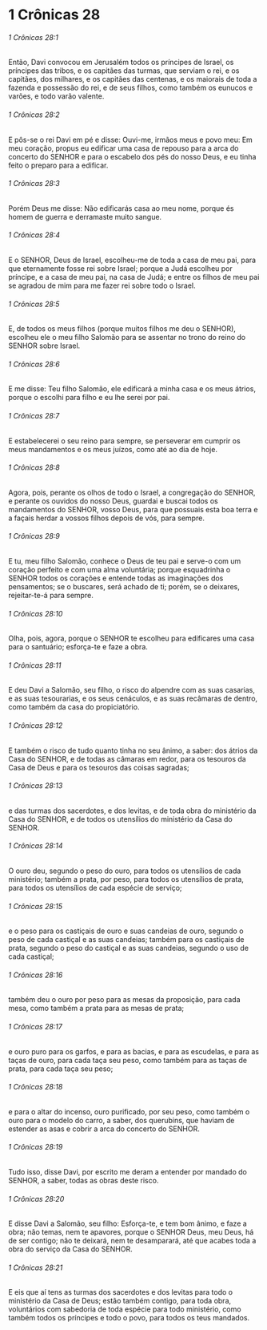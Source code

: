 # 1 Crônicas 28

###### 1 Crônicas 28:1

Então, Davi convocou em Jerusalém todos os príncipes de Israel, os príncipes das tribos, e os capitães das turmas, que serviam o rei, e os capitães, dos milhares, e os capitães das centenas, e os maiorais de toda a fazenda e possessão do rei, e de seus filhos, como também os eunucos e varões, e todo varão valente.

###### 1 Crônicas 28:2

E pôs-se o rei Davi em pé e disse: Ouvi-me, irmãos meus e povo meu: Em meu coração, propus eu edificar uma casa de repouso para a arca do concerto do SENHOR e para o escabelo dos pés do nosso Deus, e eu tinha feito o preparo para a edificar.

###### 1 Crônicas 28:3

Porém Deus me disse: Não edificarás casa ao meu nome, porque és homem de guerra e derramaste muito sangue.

###### 1 Crônicas 28:4

E o SENHOR, Deus de Israel, escolheu-me de toda a casa de meu pai, para que eternamente fosse rei sobre Israel; porque a Judá escolheu por príncipe, e a casa de meu pai, na casa de Judá; e entre os filhos de meu pai se agradou de mim para me fazer rei sobre todo o Israel.

###### 1 Crônicas 28:5

E, de todos os meus filhos (porque muitos filhos me deu o SENHOR), escolheu ele o meu filho Salomão para se assentar no trono do reino do SENHOR sobre Israel.

###### 1 Crônicas 28:6

E me disse: Teu filho Salomão, ele edificará a minha casa e os meus átrios, porque o escolhi para filho e eu lhe serei por pai.

###### 1 Crônicas 28:7

E estabelecerei o seu reino para sempre, se perseverar em cumprir os meus mandamentos e os meus juízos, como até ao dia de hoje.

###### 1 Crônicas 28:8

Agora, pois, perante os olhos de todo o Israel, a congregação do SENHOR, e perante os ouvidos do nosso Deus, guardai e buscai todos os mandamentos do SENHOR, vosso Deus, para que possuais esta boa terra e a façais herdar a vossos filhos depois de vós, para sempre.

###### 1 Crônicas 28:9

E tu, meu filho Salomão, conhece o Deus de teu pai e serve-o com um coração perfeito e com uma alma voluntária; porque esquadrinha o SENHOR todos os corações e entende todas as imaginações dos pensamentos; se o buscares, será achado de ti; porém, se o deixares, rejeitar-te-á para sempre.

###### 1 Crônicas 28:10

Olha, pois, agora, porque o SENHOR te escolheu para edificares uma casa para o santuário; esforça-te e faze a obra.

###### 1 Crônicas 28:11

E deu Davi a Salomão, seu filho, o risco do alpendre com as suas casarias, e as suas tesourarias, e os seus cenáculos, e as suas recâmaras de dentro, como também da casa do propiciatório.

###### 1 Crônicas 28:12

E também o risco de tudo quanto tinha no seu ânimo, a saber: dos átrios da Casa do SENHOR, e de todas as câmaras em redor, para os tesouros da Casa de Deus e para os tesouros das coisas sagradas;

###### 1 Crônicas 28:13

e das turmas dos sacerdotes, e dos levitas, e de toda obra do ministério da Casa do SENHOR, e de todos os utensílios do ministério da Casa do SENHOR.

###### 1 Crônicas 28:14

O ouro deu, segundo o peso do ouro, para todos os utensílios de cada ministério; também a prata, por peso, para todos os utensílios de prata, para todos os utensílios de cada espécie de serviço;

###### 1 Crônicas 28:15

e o peso para os castiçais de ouro e suas candeias de ouro, segundo o peso de cada castiçal e as suas candeias; também para os castiçais de prata, segundo o peso do castiçal e as suas candeias, segundo o uso de cada castiçal;

###### 1 Crônicas 28:16

também deu o ouro por peso para as mesas da proposição, para cada mesa, como também a prata para as mesas de prata;

###### 1 Crônicas 28:17

e ouro puro para os garfos, e para as bacias, e para as escudelas, e para as taças de ouro, para cada taça seu peso, como também para as taças de prata, para cada taça seu peso;

###### 1 Crônicas 28:18

e para o altar do incenso, ouro purificado, por seu peso, como também o ouro para o modelo do carro, a saber, dos querubins, que haviam de estender as asas e cobrir a arca do concerto do SENHOR.

###### 1 Crônicas 28:19

Tudo isso, disse Davi, por escrito me deram a entender por mandado do SENHOR, a saber, todas as obras deste risco.

###### 1 Crônicas 28:20

E disse Davi a Salomão, seu filho: Esforça-te, e tem bom ânimo, e faze a obra; não temas, nem te apavores, porque o SENHOR Deus, meu Deus, há de ser contigo; não te deixará, nem te desamparará, até que acabes toda a obra do serviço da Casa do SENHOR.

###### 1 Crônicas 28:21

E eis que aí tens as turmas dos sacerdotes e dos levitas para todo o ministério da Casa de Deus; estão também contigo, para toda obra, voluntários com sabedoria de toda espécie para todo ministério, como também todos os príncipes e todo o povo, para todos os teus mandados.

